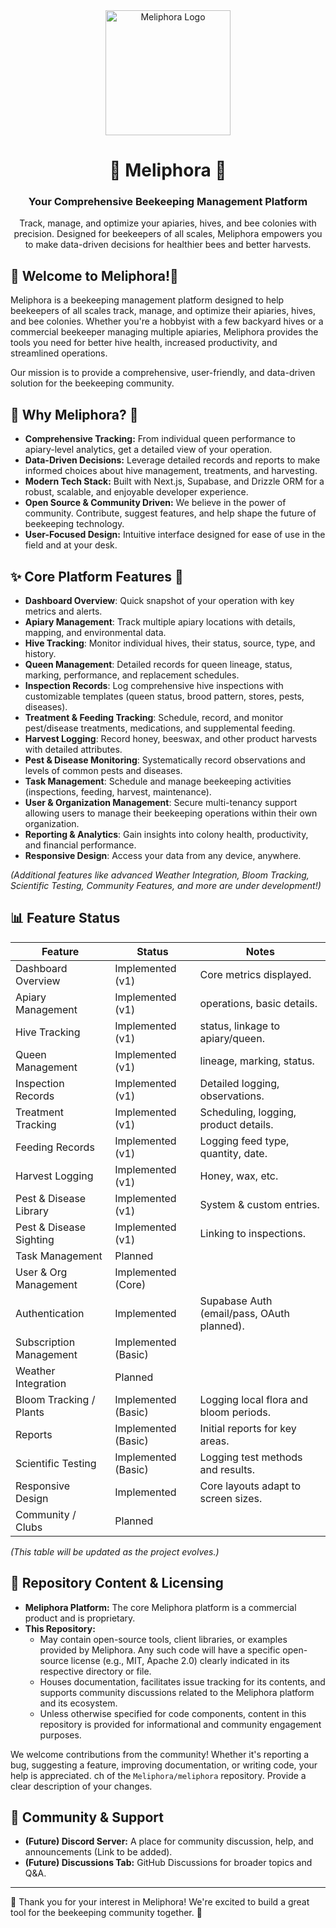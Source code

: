 <div align="center">
  <img src="public/img/Meliphora.svg" alt="Meliphora Logo" width="200" />
  <h1>🐝 Meliphora 🐝</h1>
  <h3>Your Comprehensive Beekeeping Management Platform</h3>
  <p>Track, manage, and optimize your apiaries, hives, and bee colonies with precision. Designed for beekeepers of all scales, Meliphora empowers you to make data-driven decisions for healthier bees and better harvests.</p>
</div>

## 👋 Welcome to Meliphora!🐝

Meliphora is a beekeeping management platform designed to help beekeepers of all scales track, manage, and optimize their apiaries, hives, and bee colonies. 
Whether you're a hobbyist with a few backyard hives or a commercial beekeeper managing multiple apiaries, Meliphora provides the tools you need for better hive health, increased productivity, and streamlined operations.

Our mission is to provide a comprehensive, user-friendly, and data-driven solution for the beekeeping community.

## 🤔 Why Meliphora? 🐝

*   **Comprehensive Tracking:** From individual queen performance to apiary-level analytics, get a detailed view of your operation.
*   **Data-Driven Decisions:** Leverage detailed records and reports to make informed choices about hive management, treatments, and harvesting.
*   **Modern Tech Stack:** Built with Next.js, Supabase, and Drizzle ORM for a robust, scalable, and enjoyable developer experience.
*   **Open Source & Community Driven:** We believe in the power of community. Contribute, suggest features, and help shape the future of beekeeping technology.
*   **User-Focused Design:** Intuitive interface designed for ease of use in the field and at your desk.

## ✨ Core Platform Features 🐝

*   **Dashboard Overview**: Quick snapshot of your operation with key metrics and alerts.
*   **Apiary Management**: Track multiple apiary locations with details, mapping, and environmental data.
*   **Hive Tracking**: Monitor individual hives, their status, source, type, and history.
*   **Queen Management**: Detailed records for queen lineage, status, marking, performance, and replacement schedules.
*   **Inspection Records**: Log comprehensive hive inspections with customizable templates (queen status, brood pattern, stores, pests, diseases).
*   **Treatment & Feeding Tracking**: Schedule, record, and monitor pest/disease treatments, medications, and supplemental feeding.
*   **Harvest Logging**: Record honey, beeswax, and other product harvests with detailed attributes.
*   **Pest & Disease Monitoring**: Systematically record observations and levels of common pests and diseases.
*   **Task Management**: Schedule and manage beekeeping activities (inspections, feeding, harvest, maintenance).
*   **User & Organization Management**: Secure multi-tenancy support allowing users to manage their beekeeping operations within their own organization.
*   **Reporting & Analytics**: Gain insights into colony health, productivity, and financial performance.
*   **Responsive Design**: Access your data from any device, anywhere.

*(Additional features like advanced Weather Integration, Bloom Tracking, Scientific Testing, Community Features, and more are under development!)*

## 📊 Feature Status

| Feature                     | Status                 | Notes                                       |
| --------------------------- | ---------------------- | ------------------------------------------- |
| Dashboard Overview          | Implemented (v1)       | Core metrics displayed.                     |
| Apiary Management           | Implemented (v1)       | operations, basic details.                  |
| Hive Tracking               | Implemented (v1)       | status, linkage to apiary/queen.            |
| Queen Management            | Implemented (v1)       | lineage, marking, status.                   |
| Inspection Records          | Implemented (v1)       | Detailed logging, observations.             |
| Treatment Tracking          | Implemented (v1)       | Scheduling, logging, product details.       |
| Feeding Records             | Implemented (v1)       | Logging feed type, quantity, date.          |
| Harvest Logging             | Implemented (v1)       | Honey, wax, etc.                            |
| Pest & Disease Library      | Implemented (v1)       | System & custom entries.                    |
| Pest & Disease Sighting     | Implemented (v1)       | Linking to inspections.                     |
| Task Management             | Planned                |                                             |
| User & Org Management       | Implemented (Core)     |                                             |
| Authentication              | Implemented            | Supabase Auth (email/pass, OAuth planned).  |
| Subscription Management     | Implemented (Basic)    |                                             |
| Weather Integration         | Planned                |                                             |
| Bloom Tracking / Plants     | Implemented (Basic)    | Logging local flora and bloom periods.      |
| Reports                     | Implemented (Basic)    | Initial reports for key areas.              |
| Scientific Testing          | Implemented (Basic)    | Logging test methods and results.           |
| Responsive Design           | Implemented            | Core layouts adapt to screen sizes.         |
| Community / Clubs           | Planned                |                                             |

*(This table will be updated as the project evolves.)*

## 📜 Repository Content & Licensing

*   **Meliphora Platform:** The core Meliphora platform is a commercial product and is proprietary.
*   **This Repository:**
    *   May contain open-source tools, client libraries, or examples provided by Meliphora. Any such code will have a specific open-source license (e.g., MIT, Apache 2.0) clearly indicated in its respective directory or file.
    *   Houses documentation, facilitates issue tracking for its contents, and supports community discussions related to the Meliphora platform and its ecosystem.
    *   Unless otherwise specified for code components, content in this repository is provided for informational and community engagement purposes.

We welcome contributions from the community! Whether it's reporting a bug, suggesting a feature, improving documentation, or writing code, your help is appreciated.
ch of the `Meliphora/meliphora` repository. Provide a clear description of your changes.

## 💬 Community & Support

*   **(Future) Discord Server:** A place for community discussion, help, and announcements (Link to be added).
*   **(Future) Discussions Tab:** GitHub Discussions for broader topics and Q&A.

---

🐝 Thank you for your interest in Meliphora! We're excited to build a great tool for the beekeeping community together. 🐝

